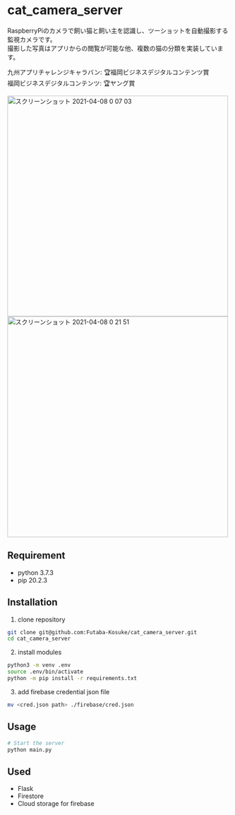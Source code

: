 # cat_camera_server

RaspberryPiのカメラで飼い猫と飼い主を認識し、ツーショットを自動撮影する監視カメラです。  
撮影した写真はアプリからの閲覧が可能な他、複数の猫の分類を実装しています。  

九州アプリチャレンジキャラバン: 🏆福岡ビジネスデジタルコンテンツ賞  
福岡ビジネスデジタルコンテンツ: 🏆ヤング賞  

<img width="500" alt="スクリーンショット 2021-04-08 0 07 03" src="https://user-images.githubusercontent.com/49780545/113891896-75e07b80-9800-11eb-8e91-99d554ce6720.png">
<img width="500" alt="スクリーンショット 2021-04-08 0 21 51" src="https://user-images.githubusercontent.com/49780545/113891929-7d078980-9800-11eb-9bb4-369ec3e70bd4.png">

## Requirement

- python 3.7.3
- pip 20.2.3
 
## Installation
 
1. clone repository
```sh
git clone git@github.com:Futaba-Kosuke/cat_camera_server.git
cd cat_camera_server
```

2. install modules
```sh
python3 -m venv .env
source .env/bin/activate
python -m pip install -r requirements.txt
```

3. add firebase credential json file 
```sh
mv <cred.json path> ./firebase/cred.json
```
 
## Usage
 
```bash
# Start the server
python main.py
```

## Used
- Flask
- Firestore
- Cloud storage for firebase